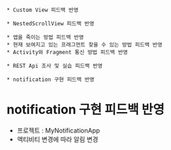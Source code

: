 ```
* Custom View 피드백 반영

* NestedScrollView 피드백 반영

* 앱을 죽이는 방법 피드백 반영
* 현재 보여지고 있는 프래그먼트 찾을 수 있는 방법 피드백 반영
* Activity와 Fragment 통신 방법 피드백 반영

* REST Api 조사 및 실습 피드백 반영

* notification 구현 피드백 반영
```
# notification 구현 피드백 반영
* 프로젝트 : MyNotificationApp
* 액티비티 변경에 따라 알림 변경